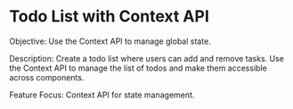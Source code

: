 # Todo List with Context API

Objective: Use the Context API to manage global state.

Description: Create a todo list where users can add and remove tasks. Use the Context API to manage the list of todos and make them accessible across components.

Feature Focus: Context API for state management.